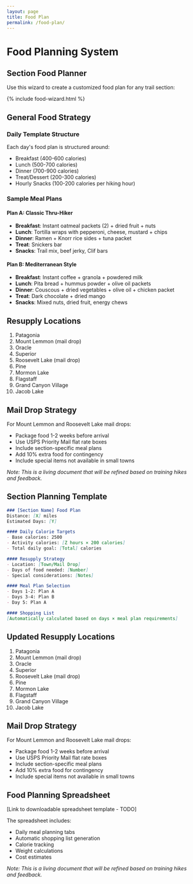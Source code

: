 ```yaml
---
layout: page
title: Food Plan
permalink: /food-plan/
---
```


# Food Planning System

## Section Food Planner
Use this wizard to create a customized food plan for any trail section:

{% include food-wizard.html %}

## General Food Strategy

### Daily Template Structure
Each day's food plan is structured around:
- Breakfast (400-600 calories)
- Lunch (500-700 calories)
- Dinner (700-900 calories)
- Treat/Dessert (200-300 calories)
- Hourly Snacks (100-200 calories per hiking hour)

### Sample Meal Plans

#### Plan A: Classic Thru-Hiker
- **Breakfast**: Instant oatmeal packets (2) + dried fruit + nuts
- **Lunch**: Tortilla wraps with pepperoni, cheese, mustard + chips
- **Dinner**: Ramen + Knorr rice sides + tuna packet
- **Treat**: Snickers bar
- **Snacks**: Trail mix, beef jerky, Clif bars

#### Plan B: Mediterranean Style
- **Breakfast**: Instant coffee + granola + powdered milk
- **Lunch**: Pita bread + hummus powder + olive oil packets
- **Dinner**: Couscous + dried vegetables + olive oil + chicken packet
- **Treat**: Dark chocolate + dried mango
- **Snacks**: Mixed nuts, dried fruit, energy chews

## Resupply Locations
1. Patagonia
2. Mount Lemmon (mail drop)
3. Oracle
4. Superior
5. Roosevelt Lake (mail drop)
6. Pine
7. Mormon Lake
8. Flagstaff
9. Grand Canyon Village
10. Jacob Lake

## Mail Drop Strategy
For Mount Lemmon and Roosevelt Lake mail drops:
- Package food 1-2 weeks before arrival
- Use USPS Priority Mail flat rate boxes
- Include section-specific meal plans
- Add 10% extra food for contingency
- Include special items not available in small towns

*Note: This is a living document that will be refined based on training hikes and feedback.*

## Section Planning Template

```markdown
### [Section Name] Food Plan
Distance: [X] miles
Estimated Days: [Y]

#### Daily Calorie Targets
- Base calories: 2500
- Activity calories: [Z hours × 200 calories]
- Total daily goal: [Total] calories

#### Resupply Strategy
- Location: [Town/Mail Drop]
- Days of food needed: [Number]
- Special considerations: [Notes]

#### Meal Plan Selection
- Days 1-2: Plan A
- Days 3-4: Plan B
- Day 5: Plan A

#### Shopping List
[Automatically calculated based on days × meal plan requirements]
```

## Updated Resupply Locations
1. Patagonia
2. Mount Lemmon (mail drop)
3. Oracle
4. Superior
5. Roosevelt Lake (mail drop)
6. Pine
7. Mormon Lake
8. Flagstaff
9. Grand Canyon Village
10. Jacob Lake

## Mail Drop Strategy
For Mount Lemmon and Roosevelt Lake mail drops:
- Package food 1-2 weeks before arrival
- Use USPS Priority Mail flat rate boxes
- Include section-specific meal plans
- Add 10% extra food for contingency
- Include special items not available in small towns

## Food Planning Spreadsheet
[Link to downloadable spreadsheet template - TODO]

The spreadsheet includes:
- Daily meal planning tabs
- Automatic shopping list generation
- Calorie tracking
- Weight calculations
- Cost estimates

*Note: This is a living document that will be refined based on training hikes and feedback.* 